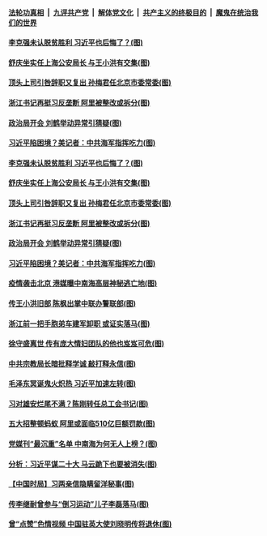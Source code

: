 

####  [法轮功真相](../../../../basic/blob/master/README.md?t=12310702) &nbsp;|&nbsp; [九评共产党](../../../../9ping.md/blob/master/README.md?t=12310702) &nbsp;|&nbsp; [解体党文化](../../../../jtdwh.md/blob/master/README.md?t=12310702)  &nbsp;|&nbsp; [共产主义的终极目的](../../../../gczydzjmd.md/blob/master/README.md?t=12310702) &nbsp;|&nbsp; [魔鬼在统治我们的世界](../../../../mgztzwmdsj.md/blob/master/README.md?t=12310702) 

#### [李克强未认脱贫胜利 习近平也后悔了？(图)](../pages/p2/957538.md?t=12310702) 

#### [舒庆坐实任上海公安局长 与王小洪有交集(图)](../pages/p2/957529.md?t=12310702) 

#### [顶头上司引咎辞职又复出 孙梅君任北京市委常委(图)](../pages/p2/957509.md?t=12310702) 

#### [浙江书记再挺习反垄断 阿里被整改或拆分(图)](../pages/p2/957488.md?t=12310702) 

#### [政治局开会 刘鹤举动异常引猜疑(图)](../pages/p2/957485.md?t=12310702) 

#### [习近平陷困境？美记者：中共海军指挥吃力(图)](../pages/p2/957430.md?t=12310702) 

#### [李克强未认脱贫胜利 习近平也后悔了？(图)](../pages/p2/957538.md?t=12310702) 

#### [舒庆坐实任上海公安局长 与王小洪有交集(图)](../pages/p2/957529.md?t=12310702) 

#### [顶头上司引咎辞职又复出 孙梅君任北京市委常委(图)](../pages/p2/957509.md?t=12310702) 

#### [浙江书记再挺习反垄断 阿里被整改或拆分(图)](../pages/p2/957488.md?t=12310702) 

#### [政治局开会 刘鹤举动异常引猜疑(图)](../pages/p2/957485.md?t=12310702) 


#### [习近平陷困境？美记者：中共海军指挥吃力(图)](../pages/p2/957430.md?t=12310702) 

#### [疫情袭击北京 港媒曝中南海高层神秘逃亡地(图)](../pages/p2/957388.md?t=12310702) 

#### [传王小洪旧部 陈枫出掌中联办警联部(图)](../pages/p2/957395.md?t=12310702) 

#### [浙江前一把手胞弟车建军卸职 或证实落马(图)](../pages/p2/957378.md?t=12310702) 

#### [徐守盛离世 传有庞大情妇团队的他也岌岌可危(图)](../pages/p2/957307.md?t=12310702) 

#### [中共宗教局长暗批释学诚 敲打释永信(图)](../pages/p2/957287.md?t=12310702) 

#### [毛泽东冥诞鬼火炽热 习近平加速左转(图)](../pages/p2/957289.md?t=12310702) 

#### [习对雄安烂尾不满？陈刚转任总工会书记(图)](../pages/p2/957266.md?t=12310702) 

#### [五大招整顿蚂蚁 阿里或面临510亿巨额罚款(图)](../pages/p2/957275.md?t=12310702) 

#### [党媒刊“最沉重”名单 中南海为何无人上榜？(图)](../pages/p2/957258.md?t=12310702) 

#### [分析：习近平谋二十大 马云跪下也要被消失(图)](../pages/p2/957227.md?t=12310702) 

#### [【中国时局】习两亲信隐瞒留洋秘事(图)](../pages/p2/957196.md?t=12310702) 

#### [传李继耐曾参与“倒习运动”儿子李磊落马(图)](../pages/p2/957186.md?t=12310702) 

#### [曾“点赞”色情视频 中国驻英大使刘晓明传将退休(图)](../pages/p2/957190.md?t=12310702) 


